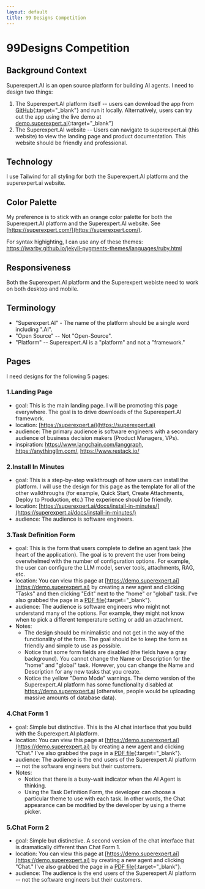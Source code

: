 ```yaml
---
layout: default
title: 99 Designs Competition
---
```



# 99Designs Competition


## Background Context

Superexpert.AI is an open source platform for building AI agents. I need to design two things:


1. The Superexpert.AI platform itself -- users can download the app from [GitHub](https://github.com/Superexpert/superexpert-ai){:target="_blank"} and run it locally. Alternatively, users can try out the app using the live demo at [demo.superexpert.ai](https://demo.superexpert.com){:target="_blank"}
2. The Superexpert.AI website -- Users can navigate to superexpert.ai (this website) to view the landing page and product documentation. This website should be friendly and professional.

## Technology

I use Tailwind for all styling for both the Superexpert.AI platform and the superexpert.ai website. 

## Color Palette

My preference is to stick with an orange color palette for both the Superexpert.AI platform and the Superexpert.AI website. See [https://superexpert.com/](https://superexpert.com/).

For syntax highighting, I can use any of these themes: https://jwarby.github.io/jekyll-pygments-themes/languages/ruby.html

## Responsiveness

Both the Superexpert.AI platform and the Superexpert webiste need to work on both desktop and mobile.

## Terminology

* "Superexpert.AI" - The name of the platform should be a single word including ".AI".
* "Open Source" -- Not "Open-Source".
* "Platform" -- Superexpert.AI is a "platform" and not a "framework."

## Pages

I need designs for the following 5 pages:

### 1.Landing Page

* goal: This is the main landing page. I will be promoting this page everywhere. The goal is to drive downloads of the Superexpert.AI framework.
* location: [https://superexpert.ai](https://superexpert.ai)
* audience: The primary audience is software engineers with a secondary audience of business decision makers (Product Managers, VPs).
* inspiration: https://www.langchain.com/langgraph,  https://anythingllm.com/, https://www.restack.io/

### 2.Install In Minutes

* goal: This is a step-by-step walkthrough of how users can install the platform. I will use the design for this page as the template for all of the other walkthroughs (for example, Quick Start, Create Attachments, Deploy to Production, etc.) The experience should be friendly.
* location: [https://superexpert.ai/docs/install-in-minutes/](https://superexpert.ai/docs/install-in-minutes/)
* audience: The audience is software engineers.

### 3.Task Definition Form

* goal: This is the form that users complete to define an agent task (the heart of the application). The goal is to prevent the user from being overwhelmed with the number of configuration options. For example, the user can configure the LLM model, server tools, attachments, RAG, etc.  
* location: You can view this page at [https://demo.superexpert.ai](https://demo.superexpert.ai) by creating a new agent and clicking "Tasks" and then clicking "Edit" next to the "home" or "global" task. I've also grabbed the page in a [PDF file](home-task.pdf){:target="_blank"}. 
* audience: The audience is software engineers who might not understand many of the options. For example, they might not know when to pick a different temperature setting or add an attachment.
* Notes: 
    * The design should be minimalistic and not get in the way of the functionality of the form. The goal should be to keep the form as friendly and simple to use as possible.
    * Notice that some form fields are disabled (the fields have a gray background). You cannot change the Name or Description for the "home" and "global" task. However, you can change the Name and Description for any new tasks that you create.
    * Notice the yellow "Demo Mode" warnings. The demo version of the Superexpert.AI platform has some functionality disabled at https://demo.superexpert.ai (otherwise, people would be uploading massive amounts of database data).

### 4.Chat Form 1
* goal: Simple but distinctive. This is the AI chat interface that you build with the Superexpert.AI platform. 
* location: You can view this page at [https://demo.superexpert.ai](https://demo.superexpert.ai) by creating a new agent and clicking "Chat." I've also grabbed the page in a [PDF file](chat.pdf){:target="_blank"}. 
* audience: The audience is the end users of the Superexpert AI platform -- not the software engineers but their customers.
* Notes: 
    * Notice that there is a busy-wait indicator when the AI Agent is thinking.
    * Using the Task Definition Form, the developer can choose a particular theme to use with each task. In other words, the Chat appearance can be modified by the developer by using a theme picker.


### 5.Chat Form 2
* goal: Simple but distinctive. A second version of the chat interface that is dramatically different than Chat Form 1. 
* location: You can view this page at [https://demo.superexpert.ai](https://demo.superexpert.ai) by creating a new agent and clicking "Chat." I've also grabbed the page in a [PDF file](chat.pdf){:target="_blank"}. 
* audience: The audience is the end users of the Superexpert AI platform -- not the software engineers but their customers.

